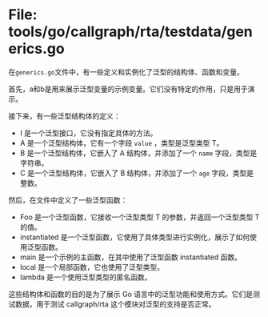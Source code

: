 # File: tools/go/callgraph/rta/testdata/generics.go

在`generics.go`文件中，有一些定义和实例化了泛型的结构体、函数和变量。

首先，a和b是用来展示泛型变量的示例变量。它们没有特定的作用，只是用于演示。

接下来，有一些泛型结构体的定义：
- I 是一个泛型接口，它没有指定具体的方法。
- A 是一个泛型结构体，它有一个字段 `value` ，类型是泛型类型 T。
- B 是一个泛型结构体，它嵌入了 A 结构体，并添加了一个 `name` 字段，类型是字符串。
- C 是一个泛型结构体，它嵌入了 B 结构体，并添加了一个 `age` 字段，类型是整数。

然后，在文件中定义了一些泛型函数：
- Foo 是一个泛型函数，它接收一个泛型类型 T 的参数，并返回一个泛型类型 T 的值。
- instantiated 是一个泛型函数，它使用了具体类型进行实例化，展示了如何使用泛型函数。
- main 是一个示例的主函数，在其中使用了泛型函数 instantiated 函数。
- local 是一个局部函数，它也使用了泛型类型。
- lambda 是一个使用泛型类型的匿名函数。

这些结构体和函数的目的是为了展示 Go 语言中的泛型功能和使用方式。它们是测试数据，用于测试 callgraph/rta 这个模块对泛型的支持是否正常。

